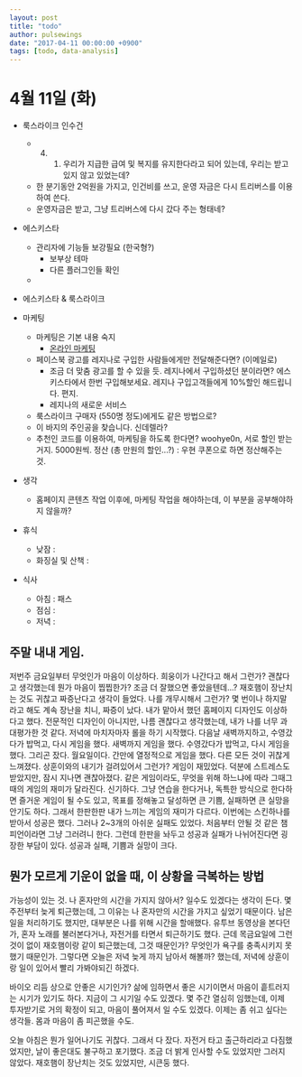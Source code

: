 ```yaml
---
layout: post
title: "todo"
author: pulsewings
date: "2017-04-11 00:00:00 +0900"
tags: [todo, data-analysis]
---
```



# 4월 11일 (화)

- 룩스라이크 인수건
  - 4. 1) 우리가 지급한 급여 및 복지를 유지한다라고 되어 있는데, 우리는 받고 있지 않고 있었는데?
  - 한 분기동안 2억원을 가지고, 인건비를 쓰고, 운영 자금은 다시 트리버스를 이용하여 쓴다.
  - 운영자금은 받고, 그냥 트리버스에 다시 갔다 주는 형태네?

- 에스키스타
  - 관리자에 기능들 보강필요 (한국형?)
    - 보부상 테마
    - 다른 플러그인들 확인
  -

- 에스키스타 & 룩스라이크

- 마케팅
  - 마케팅은 기본 내용 숙지
    - [온라인 마케팅](http://www.i-boss.co.kr/ab-5918&gclid=CJmf-rTVl9MCFY8svQod6z4J2Q&PB_1325222130=3)
  - 페이스북 광고를 레지나로 구입한 사람들에게만 전달해준다면? (이메일로)
     - 조금 더 맞춤 광고를 할 수 있을 듯. 레지나에서 구입하셨던 분이라면? 에스키스타에서 한번 구입해보세요. 레지나 구입고객들에게 10%할인 해드립니다. 편지.
     - 레지나의 새로운 서비스
  - 룩스라이크 구매자 (550명 정도)에게도 같은 방법으로?
  - 이 바지의 주인공을 찾습니다. 신데렐라?
  - 추천인 코드를 이용하여, 마케팅을 하도록 한다면? woohye0n, 서로 할인 받는 거지. 5000원씩. 정산 (총 만원의 할인...?) : 우현 쿠폰으로 하면 정산해주는 것.

- 생각
  - 홈페이지 콘텐츠 작업 이후에, 마케팅 작업을 해야하는데, 이 부분을 공부해야하지 않을까?



- 휴식
  - 낮잠 :
  - 화징실 및 산책 :

- 식사
  - 아침 : 패스
  - 점심 :
  - 저녁 :


## 주말 내내 게임.
저번주 금요일부터 무엇인가 마음이 이상하다. 희웅이가 나간다고 해서 그런가? 괜찮다고 생각했는데 뭔가 마음이 찝찝한가? 조금 더 잘했으면 좋았을텐데...? 재호햄이 장난치는 것도 귀찮고 짜증난다고 생각이 들었다. 나를 개무시해서 그런가? 몇 번이나 하지말라고 해도 계속 장난을 치니, 짜증이 났다. 내가 맡아서 했던 홈페이지 디자인도 이상하다고 했다. 전문적인 디자인이 아니지만, 나름 괜찮다고 생각했는데, 내가 나를 너무 과대평가한 것 같다. 저녁에 마치자마자 롤을 하기 시작했다. 다음날 새벽까지하고, 수영갔다가 밥먹고, 다시 게임을 했다. 새벽까지 게임을 했다. 수영갔다가 밥먹고, 다시 게임을 했다. 그리곤 잤다. 월요일이다. 간만에 열정적으로 게임을 했다. 다른 모든 것이 귀찮게 느껴졌다. 상훈이와의 내기가 걸려있어서 그런가? 게임이 재밌었다. 덕분에 스트레스도 받았지만, 잠시 지나면 괜찮아졌다. 같은 게임이라도, 무엇을 위해 하느냐에 따라 그때그때의 게임의 재미가 달라진다. 신기하다. 그냥 연습을 한다거나, 독특한 방식으로 한다하면 즐거운 게임이 될 수도 있고, 목표를 정해놓고 달성하면 큰 기쁨, 실패하면 큰 실망을 안기도 하다. 그래서 한판한판 내가 느끼는 게임의 재미가 다르다. 이번에는 스킨하나를 받아서 성공은 했다. 그러나 2~3개의 아쉬운 실패도 있었다. 처음부터 안될 것 같은 챔피언이라면 그냥 그러려니 한다. 그런데 한판을 놔두고 성공과 실패가 나뉘어진다면 굉장한 부담이 있다. 성공과 실패, 기쁨과 실망이 크다.

## 뭔가 모르게 기운이 없을 때, 이 상황을 극복하는 방법
가능성이 있는 것. 나 혼자만의 시간을 가지지 않아서? 일수도 있겠다는 생각이 든다. 몇 주전부터 늦게 퇴근했는데, 그 이유는 나 혼자만의 시간을 가지고 싶었기 때문이다. 남은 일을 처리하기도 했지만, 대부분은 나를 위해 시간을 할애했다. 유투브 동영상을 본다던가, 혼자 노래를 불러본다거나, 자전거를 타면서 퇴근하기도 했다. 근데 목금요일에 그런것이 없이 재호햄이랑 같이 퇴근했는데, 그것 때문인가? 무엇인가 욕구를 충족시키지 못했기 때문인가. 그렇다면 오늘은 저녁 늦게 까지 남아서 해볼까? 했는데, 저녁에 상훈이랑 일이 있어서 빨리 가봐야되긴 하겠다.

바이오 리듬 상으로 안좋은 시기인가? 삶에 임하면서 좋은 시기이면서 마음이 흩트러지는 시기가 있기도 하다. 지금이 그 시기일 수도 있겠다. 몇 주간 열심히 임했는데, 이제 투자받기로 거의 확정이 되고, 마음이 풀어져서 일 수도 있겠다. 이제는 좀 쉬고 싶다는 생각들. 몸과 마음이 좀 피곤했을 수도.

오늘 아침은 뭔가 일어나기도 귀찮다. 그래서 다 잤다. 자전거 타고 출근하리라고 다짐했었지만, 날이 좋은대도 불구하고 포기했다. 조금 더 밝게 인사할 수도 있었지만 그러지 않았다. 재호햄이 장난치는 것도 있었지만, 시큰둥 했다.

